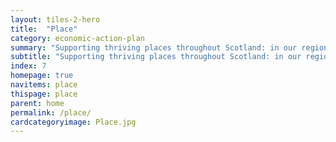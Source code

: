 ```yaml
---
layout: tiles-2-hero
title:  "Place"
category: economic-action-plan
summary: "Supporting thriving places throughout Scotland: in our regions, cities, towns and the rural economy."
subtitle: "Supporting thriving places throughout Scotland: in our regions, cities, towns and the rural economy."
index: 7
homepage: true
navitems: place
thispage: place
parent: home
permalink: /place/
cardcategoryimage: Place.jpg
---
```

